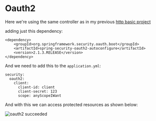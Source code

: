 <h1>Oauth2</h1>

Here we're using the same controller as in my previous [http basic project](https://github.com/gabriel119435/httpBasic/blob/master/src/main/java/httpBasic/GeneralController.java)

adding just this dependency:

	<dependency>
		<groupId>org.springframework.security.oauth.boot</groupId>
		<artifactId>spring-security-oauth2-autoconfigure</artifactId>
		<version>2.1.3.RELEASE</version>
	</dependency>

And we need to add this to the `application.yml`:

    security:
      oauth2:
        client:
          client-id: client
          client-secret: 123
          scope: anyScopeIWant

And with this we can access protected resources as shown below:

![oauth2 succeeded](https://i.imgur.com/ILrzEsI.gif)

